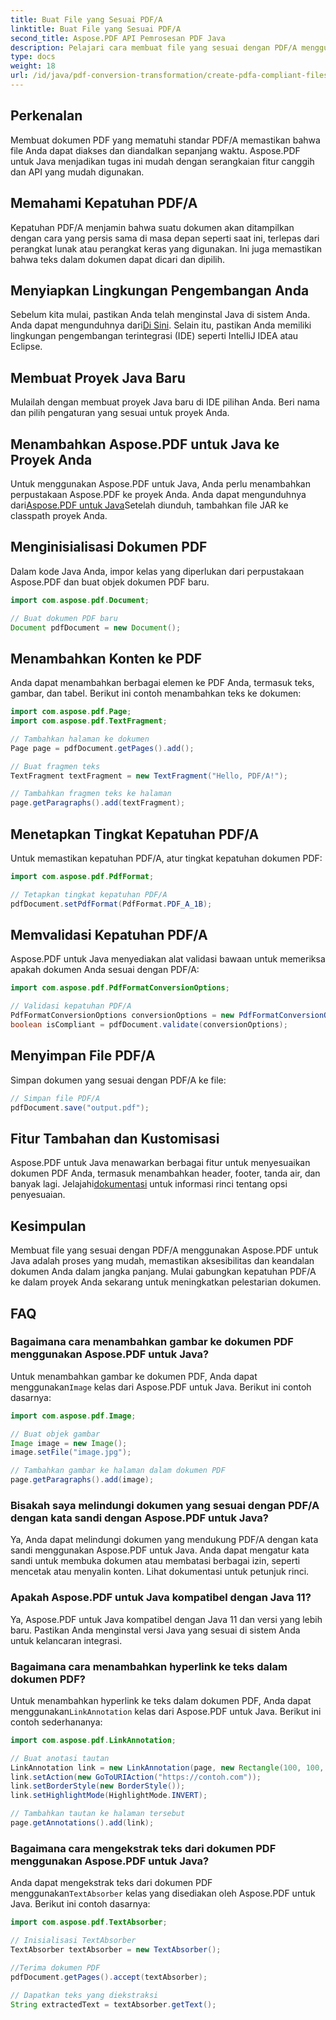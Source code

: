 ```yaml
---
title: Buat File yang Sesuai PDF/A
linktitle: Buat File yang Sesuai PDF/A
second_title: Aspose.PDF API Pemrosesan PDF Java
description: Pelajari cara membuat file yang sesuai dengan PDF/A menggunakan Aspose.PDF untuk Java. Panduan langkah demi langkah dengan contoh kode untuk PDF standar industri.
type: docs
weight: 18
url: /id/java/pdf-conversion-transformation/create-pdfa-compliant-files/
---
```


## Perkenalan

Membuat dokumen PDF yang mematuhi standar PDF/A memastikan bahwa file Anda dapat diakses dan diandalkan sepanjang waktu. Aspose.PDF untuk Java menjadikan tugas ini mudah dengan serangkaian fitur canggih dan API yang mudah digunakan.

## Memahami Kepatuhan PDF/A

Kepatuhan PDF/A menjamin bahwa suatu dokumen akan ditampilkan dengan cara yang persis sama di masa depan seperti saat ini, terlepas dari perangkat lunak atau perangkat keras yang digunakan. Ini juga memastikan bahwa teks dalam dokumen dapat dicari dan dipilih.

## Menyiapkan Lingkungan Pengembangan Anda

 Sebelum kita mulai, pastikan Anda telah menginstal Java di sistem Anda. Anda dapat mengunduhnya dari[Di Sini](https://www.java.com/download/). Selain itu, pastikan Anda memiliki lingkungan pengembangan terintegrasi (IDE) seperti IntelliJ IDEA atau Eclipse.

## Membuat Proyek Java Baru

Mulailah dengan membuat proyek Java baru di IDE pilihan Anda. Beri nama dan pilih pengaturan yang sesuai untuk proyek Anda.

## Menambahkan Aspose.PDF untuk Java ke Proyek Anda

 Untuk menggunakan Aspose.PDF untuk Java, Anda perlu menambahkan perpustakaan Aspose.PDF ke proyek Anda. Anda dapat mengunduhnya dari[Aspose.PDF untuk Java](https://releases.aspose.com/pdf/java/)Setelah diunduh, tambahkan file JAR ke classpath proyek Anda.

## Menginisialisasi Dokumen PDF

Dalam kode Java Anda, impor kelas yang diperlukan dari perpustakaan Aspose.PDF dan buat objek dokumen PDF baru.

```java
import com.aspose.pdf.Document;

// Buat dokumen PDF baru
Document pdfDocument = new Document();
```

## Menambahkan Konten ke PDF

Anda dapat menambahkan berbagai elemen ke PDF Anda, termasuk teks, gambar, dan tabel. Berikut ini contoh menambahkan teks ke dokumen:

```java
import com.aspose.pdf.Page;
import com.aspose.pdf.TextFragment;

// Tambahkan halaman ke dokumen
Page page = pdfDocument.getPages().add();

// Buat fragmen teks
TextFragment textFragment = new TextFragment("Hello, PDF/A!");

// Tambahkan fragmen teks ke halaman
page.getParagraphs().add(textFragment);
```

## Menetapkan Tingkat Kepatuhan PDF/A

Untuk memastikan kepatuhan PDF/A, atur tingkat kepatuhan dokumen PDF:

```java
import com.aspose.pdf.PdfFormat;

// Tetapkan tingkat kepatuhan PDF/A
pdfDocument.setPdfFormat(PdfFormat.PDF_A_1B);
```

## Memvalidasi Kepatuhan PDF/A

Aspose.PDF untuk Java menyediakan alat validasi bawaan untuk memeriksa apakah dokumen Anda sesuai dengan PDF/A:

```java
import com.aspose.pdf.PdfFormatConversionOptions;

// Validasi kepatuhan PDF/A
PdfFormatConversionOptions conversionOptions = new PdfFormatConversionOptions(PdfFormat.PDF_A_1B, new PdfFormatConversionOptions(), 1000);
boolean isCompliant = pdfDocument.validate(conversionOptions);
```

## Menyimpan File PDF/A

Simpan dokumen yang sesuai dengan PDF/A ke file:

```java
// Simpan file PDF/A
pdfDocument.save("output.pdf");
```

## Fitur Tambahan dan Kustomisasi

Aspose.PDF untuk Java menawarkan berbagai fitur untuk menyesuaikan dokumen PDF Anda, termasuk menambahkan header, footer, tanda air, dan banyak lagi. Jelajahi[dokumentasi](https://reference.aspose.com/pdf/java/) untuk informasi rinci tentang opsi penyesuaian.

## Kesimpulan

Membuat file yang sesuai dengan PDF/A menggunakan Aspose.PDF untuk Java adalah proses yang mudah, memastikan aksesibilitas dan keandalan dokumen Anda dalam jangka panjang. Mulai gabungkan kepatuhan PDF/A ke dalam proyek Anda sekarang untuk meningkatkan pelestarian dokumen.

## FAQ

### Bagaimana cara menambahkan gambar ke dokumen PDF menggunakan Aspose.PDF untuk Java?

 Untuk menambahkan gambar ke dokumen PDF, Anda dapat menggunakan`Image` kelas dari Aspose.PDF untuk Java. Berikut ini contoh dasarnya:

```java
import com.aspose.pdf.Image;

// Buat objek gambar
Image image = new Image();
image.setFile("image.jpg");

// Tambahkan gambar ke halaman dalam dokumen PDF
page.getParagraphs().add(image);
```

### Bisakah saya melindungi dokumen yang sesuai dengan PDF/A dengan kata sandi dengan Aspose.PDF untuk Java?

Ya, Anda dapat melindungi dokumen yang mendukung PDF/A dengan kata sandi menggunakan Aspose.PDF untuk Java. Anda dapat mengatur kata sandi untuk membuka dokumen atau membatasi berbagai izin, seperti mencetak atau menyalin konten. Lihat dokumentasi untuk petunjuk rinci.

### Apakah Aspose.PDF untuk Java kompatibel dengan Java 11?

Ya, Aspose.PDF untuk Java kompatibel dengan Java 11 dan versi yang lebih baru. Pastikan Anda menginstal versi Java yang sesuai di sistem Anda untuk kelancaran integrasi.

### Bagaimana cara menambahkan hyperlink ke teks dalam dokumen PDF?

 Untuk menambahkan hyperlink ke teks dalam dokumen PDF, Anda dapat menggunakan`LinkAnnotation` kelas dari Aspose.PDF untuk Java. Berikut ini contoh sederhananya:

```java
import com.aspose.pdf.LinkAnnotation;

// Buat anotasi tautan
LinkAnnotation link = new LinkAnnotation(page, new Rectangle(100, 100, 200, 120));
link.setAction(new GoToURIAction("https://contoh.com"));
link.setBorderStyle(new BorderStyle());
link.setHighlightMode(HighlightMode.INVERT);

// Tambahkan tautan ke halaman tersebut
page.getAnnotations().add(link);
```

### Bagaimana cara mengekstrak teks dari dokumen PDF menggunakan Aspose.PDF untuk Java?

 Anda dapat mengekstrak teks dari dokumen PDF menggunakan`TextAbsorber` kelas yang disediakan oleh Aspose.PDF untuk Java. Berikut ini contoh dasarnya:

```java
import com.aspose.pdf.TextAbsorber;

// Inisialisasi TextAbsorber
TextAbsorber textAbsorber = new TextAbsorber();

//Terima dokumen PDF
pdfDocument.getPages().accept(textAbsorber);

// Dapatkan teks yang diekstraksi
String extractedText = textAbsorber.getText();
```